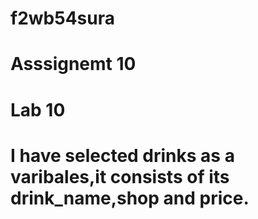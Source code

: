 # f2wb54sura
# Asssignemt 10 
# Lab 10

# I have selected drinks as a varibales,it consists of its drink_name,shop and price.

